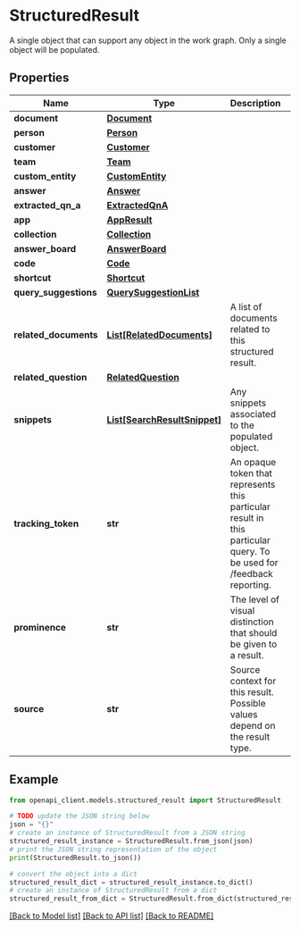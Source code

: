 # StructuredResult

A single object that can support any object in the work graph. Only a single object will be populated.

## Properties

Name | Type | Description | Notes
------------ | ------------- | ------------- | -------------
**document** | [**Document**](Document.md) |  | [optional] 
**person** | [**Person**](Person.md) |  | [optional] 
**customer** | [**Customer**](Customer.md) |  | [optional] 
**team** | [**Team**](Team.md) |  | [optional] 
**custom_entity** | [**CustomEntity**](CustomEntity.md) |  | [optional] 
**answer** | [**Answer**](Answer.md) |  | [optional] 
**extracted_qn_a** | [**ExtractedQnA**](ExtractedQnA.md) |  | [optional] 
**app** | [**AppResult**](AppResult.md) |  | [optional] 
**collection** | [**Collection**](Collection.md) |  | [optional] 
**answer_board** | [**AnswerBoard**](AnswerBoard.md) |  | [optional] 
**code** | [**Code**](Code.md) |  | [optional] 
**shortcut** | [**Shortcut**](Shortcut.md) |  | [optional] 
**query_suggestions** | [**QuerySuggestionList**](QuerySuggestionList.md) |  | [optional] 
**related_documents** | [**List[RelatedDocuments]**](RelatedDocuments.md) | A list of documents related to this structured result. | [optional] 
**related_question** | [**RelatedQuestion**](RelatedQuestion.md) |  | [optional] 
**snippets** | [**List[SearchResultSnippet]**](SearchResultSnippet.md) | Any snippets associated to the populated object. | [optional] 
**tracking_token** | **str** | An opaque token that represents this particular result in this particular query. To be used for /feedback reporting. | [optional] 
**prominence** | **str** | The level of visual distinction that should be given to a result. | [optional] 
**source** | **str** | Source context for this result. Possible values depend on the result type. | [optional] 

## Example

```python
from openapi_client.models.structured_result import StructuredResult

# TODO update the JSON string below
json = "{}"
# create an instance of StructuredResult from a JSON string
structured_result_instance = StructuredResult.from_json(json)
# print the JSON string representation of the object
print(StructuredResult.to_json())

# convert the object into a dict
structured_result_dict = structured_result_instance.to_dict()
# create an instance of StructuredResult from a dict
structured_result_from_dict = StructuredResult.from_dict(structured_result_dict)
```
[[Back to Model list]](../README.md#documentation-for-models) [[Back to API list]](../README.md#documentation-for-api-endpoints) [[Back to README]](../README.md)


